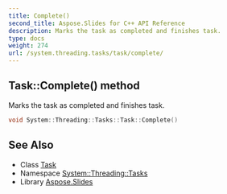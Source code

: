 ```yaml
---
title: Complete()
second_title: Aspose.Slides for C++ API Reference
description: Marks the task as completed and finishes task.
type: docs
weight: 274
url: /system.threading.tasks/task/complete/
---
```

## Task::Complete() method


Marks the task as completed and finishes task.

```cpp
void System::Threading::Tasks::Task::Complete()
```

## See Also

* Class [Task](../)
* Namespace [System::Threading::Tasks](../../)
* Library [Aspose.Slides](../../../)